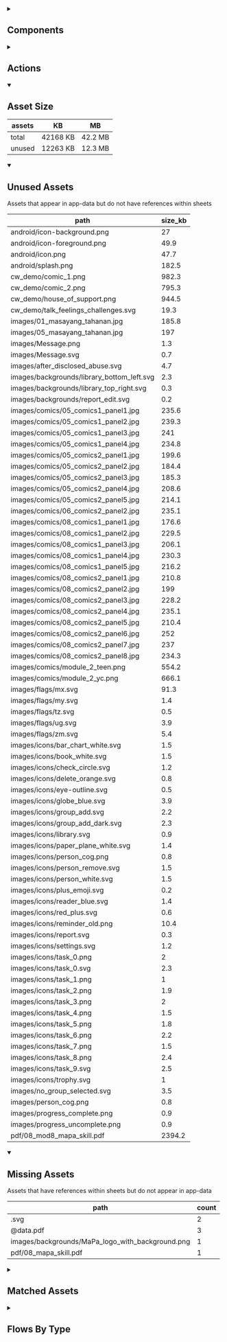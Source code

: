 <details >
<summary><h2>Components</h2></summary>

| type | count |
| --- | --- |
| accordion | 1 |
| accordion_section | 1 |
| apple_sign_in_button | 3 |
| audio | 3 |
| button | 101 |
| carousel | 2 |
| combo_box | 16 |
| data_items | 59 |
| date_time_picker | 4 |
| debug_toggle | 1 |
| display_grid | 2 |
| display_group | 141 |
| drawer | 1 |
| google_sign_in_button | 4 |
| image | 15 |
| items | 22 |
| lottie_animation | 2 |
| navigation_bar | 2 |
| pdf | 1 |
| qr_code | 1 |
| radio_button_grid | 16 |
| round_button | 47 |
| select_text | 1 |
| set_variable | 1052 |
| simple_checkbox | 2 |
| task_card | 6 |
| task_progress_bar | 2 |
| template | 353 |
| test | 1 |
| text | 282 |
| text_area | 2 |
| text_box | 43 |
| title | 45 |
| toggle_bar | 5 |
| update_action_list | 1 |
| video | 3 |
| youtube | 2 |
</details>

<details >
<summary><h2>Actions</h2></summary>

| type | count |
| --- | --- |
| add_data | 9 |
| app_update | 1 |
| auth | 4 |
| copy | 2 |
| emit: completed | 72 |
| emit: force_reload | 8 |
| emit: force_reprocess | 20 |
| emit: force_restart | 2 |
| emit: server_sync | 18 |
| emit: set_language | 1 |
| emit: uncompleted | 89 |
| feedback | 13 |
| go_to | 40 |
| nav | 1 |
| nav_stack | 8 |
| notification | 9 |
| plh_parent_group | 10 |
| pop_up | 20 |
| reset_app | 4 |
| reset_data | 3 |
| save_to_device | 4 |
| scroll | 1 |
| set_data | 32 |
| set_field | 85 |
| set_item | 10 |
| set_local | 107 |
| share | 4 |
| toast | 1 |
| user | 4 |
</details>

<details open>
<summary><h2>Asset Size</h2></summary>

| assets | KB | MB |
| --- | --- | --- |
| total | 42168 KB | 42.2 MB |
| unused | 12263 KB | 12.3 MB |
</details>

<details open>
<summary><h2>Unused Assets</h2></summary>

Assets that appear in app-data but do not have references within sheets

| path | size_kb |
| --- | --- |
| android/icon-background.png | 27 |
| android/icon-foreground.png | 49.9 |
| android/icon.png | 47.7 |
| android/splash.png | 182.5 |
| cw_demo/comic_1.png | 982.3 |
| cw_demo/comic_2.png | 795.3 |
| cw_demo/house_of_support.png | 944.5 |
| cw_demo/talk_feelings_challenges.svg | 19.3 |
| images/01_masayang_tahanan.jpg | 185.8 |
| images/05_masayang_tahanan.jpg | 197 |
| images/Message.png | 1.3 |
| images/Message.svg | 0.7 |
| images/after_disclosed_abuse.svg | 4.7 |
| images/backgrounds/library_bottom_left.svg | 2.3 |
| images/backgrounds/library_top_right.svg | 0.3 |
| images/backgrounds/report_edit.svg | 0.2 |
| images/comics/05_comics1_panel1.jpg | 235.6 |
| images/comics/05_comics1_panel2.jpg | 239.3 |
| images/comics/05_comics1_panel3.jpg | 241 |
| images/comics/05_comics1_panel4.jpg | 234.8 |
| images/comics/05_comics2_panel1.jpg | 199.6 |
| images/comics/05_comics2_panel2.jpg | 184.4 |
| images/comics/05_comics2_panel3.jpg | 185.3 |
| images/comics/05_comics2_panel4.jpg | 208.6 |
| images/comics/05_comics2_panel5.jpg | 214.1 |
| images/comics/06_comics2_panel2.jpg | 235.1 |
| images/comics/08_comics1_panel1.jpg | 176.6 |
| images/comics/08_comics1_panel2.jpg | 229.5 |
| images/comics/08_comics1_panel3.jpg | 206.1 |
| images/comics/08_comics1_panel4.jpg | 230.3 |
| images/comics/08_comics1_panel5.jpg | 216.2 |
| images/comics/08_comics2_panel1.jpg | 210.8 |
| images/comics/08_comics2_panel2.jpg | 199 |
| images/comics/08_comics2_panel3.jpg | 228.2 |
| images/comics/08_comics2_panel4.jpg | 235.1 |
| images/comics/08_comics2_panel5.jpg | 210.4 |
| images/comics/08_comics2_panel6.jpg | 252 |
| images/comics/08_comics2_panel7.jpg | 237 |
| images/comics/08_comics2_panel8.jpg | 234.3 |
| images/comics/module_2_teen.png | 554.2 |
| images/comics/module_2_yc.png | 666.1 |
| images/flags/mx.svg | 91.3 |
| images/flags/my.svg | 1.4 |
| images/flags/tz.svg | 0.5 |
| images/flags/ug.svg | 3.9 |
| images/flags/zm.svg | 5.4 |
| images/icons/bar_chart_white.svg | 1.5 |
| images/icons/book_white.svg | 1.5 |
| images/icons/check_circle.svg | 1.2 |
| images/icons/delete_orange.svg | 0.8 |
| images/icons/eye-outline.svg | 0.5 |
| images/icons/globe_blue.svg | 3.9 |
| images/icons/group_add.svg | 2.2 |
| images/icons/group_add_dark.svg | 2.3 |
| images/icons/library.svg | 0.9 |
| images/icons/paper_plane_white.svg | 1.4 |
| images/icons/person_cog.png | 0.8 |
| images/icons/person_remove.svg | 1.5 |
| images/icons/person_white.svg | 1.5 |
| images/icons/plus_emoji.svg | 0.2 |
| images/icons/reader_blue.svg | 1.4 |
| images/icons/red_plus.svg | 0.6 |
| images/icons/reminder_old.png | 10.4 |
| images/icons/report.svg | 0.3 |
| images/icons/settings.svg | 1.2 |
| images/icons/task_0.png | 2 |
| images/icons/task_0.svg | 2.3 |
| images/icons/task_1.png | 1 |
| images/icons/task_2.png | 1.9 |
| images/icons/task_3.png | 2 |
| images/icons/task_4.png | 1.5 |
| images/icons/task_5.png | 1.8 |
| images/icons/task_6.png | 2.2 |
| images/icons/task_7.png | 1.5 |
| images/icons/task_8.png | 2.4 |
| images/icons/task_9.svg | 2.5 |
| images/icons/trophy.svg | 1 |
| images/no_group_selected.svg | 3.5 |
| images/person_cog.png | 0.8 |
| images/progress_complete.png | 0.9 |
| images/progress_uncomplete.png | 0.9 |
| pdf/08_mod8_mapa_skill.pdf | 2394.2 |
</details>

<details open>
<summary><h2>Missing Assets</h2></summary>

Assets that have references within sheets but do not appear in app-data

| path | count |
| --- | --- |
| .svg | 2 |
| @data.pdf | 3 |
| images/backgrounds/MaPa_logo_with_background.png | 1 |
| pdf/08_mapa_skill.pdf | 1 |
</details>

<details >
<summary><h2>Matched Assets</h2></summary>

Assets that are used within sheets and also can be found in the synced asset data

| path | size_kb | count |
| --- | --- | --- |
| images/02_masayang_tahanan.jpg | 191.5 | 1 |
| images/03_masayang_tahanan.jpg | 195.3 | 1 |
| images/04_masayang_tahanan.jpg | 198.8 | 1 |
| images/06_masayang_tahanan.jpg | 379.5 | 1 |
| images/07_masayang_tahanan.jpg | 455.5 | 1 |
| images/08_masayang_tahanan.jpg | 455.5 | 1 |
| images/backgrounds/home_bottom_right.svg | 2.3 | 1 |
| images/backgrounds/home_top_left.svg | 2.4 | 3 |
| images/backgrounds/reports_top_right.svg | 0.9 | 1 |
| images/comics/02_comics1_panel1.png | 1324.6 | 1 |
| images/comics/02_comics1_panel2.png | 1320.2 | 1 |
| images/comics/02_comics1_panel3.png | 1377.6 | 1 |
| images/comics/02_comics1_panel4.png | 989.3 | 1 |
| images/comics/02_comics2_panel1.png | 652.8 | 1 |
| images/comics/02_comics2_panel2.png | 1120.1 | 1 |
| images/comics/02_comics2_panel3.png | 1177.2 | 1 |
| images/comics/02_comics2_panel4.png | 887.1 | 1 |
| images/comics/03_comics1_panel1.jpg | 268.8 | 1 |
| images/comics/03_comics1_panel2.jpg | 177.9 | 1 |
| images/comics/03_comics1_panel3.jpg | 236.7 | 1 |
| images/comics/03_comics1_panel4.jpg | 189.5 | 1 |
| images/comics/03_comics2_panel1.png | 984.3 | 1 |
| images/comics/03_comics2_panel2.png | 937.6 | 1 |
| images/comics/03_comics2_panel3.png | 2019.8 | 1 |
| images/comics/04_comics1_panel1.jpg | 239.4 | 1 |
| images/comics/04_comics1_panel2.jpg | 224.4 | 1 |
| images/comics/04_comics1_panel3.jpg | 241 | 1 |
| images/comics/04_comics1_panel4.jpg | 268.2 | 1 |
| images/comics/04_comics2_panel1.jpg | 272 | 1 |
| images/comics/04_comics2_panel2.jpg | 256.8 | 1 |
| images/comics/04_comics2_panel3.jpg | 268.6 | 1 |
| images/comics/04_comics2_panel4.jpg | 176.8 | 1 |
| images/comics/04_comics2_panel5.jpg | 246.1 | 1 |
| images/comics/06_comics1_panel1.jpg | 208.8 | 1 |
| images/comics/06_comics1_panel2.jpg | 238.4 | 1 |
| images/comics/06_comics1_panel3.jpg | 232.3 | 1 |
| images/comics/06_comics1_panel4.jpg | 225.3 | 1 |
| images/comics/06_comics1_panel5.jpg | 236.4 | 1 |
| images/comics/06_comics2_panel1.jpg | 253.3 | 2 |
| images/comics/06_comics2_panel3.jpg | 258.4 | 1 |
| images/comics/06_comics2_panel4.jpg | 207 | 1 |
| images/comics/06_comics2_panel5.jpg | 214.1 | 1 |
| images/comics/06_comics3_panel1.jpg | 238.4 | 1 |
| images/comics/06_comics3_panel2.jpg | 228.2 | 1 |
| images/comics/06_comics3_panel3.jpg | 229.1 | 1 |
| images/comics/06_comics3_panel4.jpg | 207.8 | 1 |
| images/comics/07_budgeting_plan.jpg | 323.7 | 1 |
| images/comics/07_budgeting_step1.jpg | 324.5 | 1 |
| images/comics/07_budgeting_step2.jpg | 366.8 | 1 |
| images/comics/07_budgeting_step3.jpg | 362.8 | 1 |
| images/comics/07_budgeting_step4.jpg | 399.8 | 1 |
| images/comics/07_lola_emergencies.jpg | 188.7 | 1 |
| images/comics/07_lola_goals.jpg | 755.7 | 1 |
| images/flags/gb.svg | 0.5 | 2 |
| images/flags/ph.svg | 1.3 | 2 |
| images/icons/add_circle.svg | 1 | 3 |
| images/icons/archive.svg | 2 | 1 |
| images/icons/arrow_back.svg | 0.5 | 1 |
| images/icons/arrow_forward.svg | 0.4 | 1 |
| images/icons/cancel.svg | 1.7 | 2 |
| images/icons/check_circle.png | 0.6 | 1 |
| images/icons/checkmark-outline.svg | 0.2 | 3 |
| images/icons/cog_white.svg | 3.6 | 1 |
| images/icons/content.svg | 6.3 | 2 |
| images/icons/copy-outline.svg | 0.4 | 2 |
| images/icons/delete.svg | 1.9 | 4 |
| images/icons/docs.svg | 0.7 | 1 |
| images/icons/download.svg | 0.7 | 2 |
| images/icons/download_white.svg | 0.7 | 1 |
| images/icons/edit.svg | 0.9 | 3 |
| images/icons/eye.svg | 1.6 | 2 |
| images/icons/feather.svg | 3.2 | 1 |
| images/icons/help.svg | 2.6 | 1 |
| images/icons/home_white.svg | 1.7 | 1 |
| images/icons/house_white.svg | 0.4 | 1 |
| images/icons/incomplete.svg | 0.8 | 1 |
| images/icons/key.svg | 4.6 | 2 |
| images/icons/library.png | 1.5 | 1 |
| images/icons/library_white.svg | 2.8 | 1 |
| images/icons/magnify_glass.svg | 2 | 1 |
| images/icons/pencil_white.svg | 2 | 1 |
| images/icons/people_network.svg | 5.9 | 1 |
| images/icons/person_cog.svg | 3.2 | 2 |
| images/icons/profile_card.svg | 6.2 | 1 |
| images/icons/reminder.png | 13.6 | 14 |
| images/icons/report.png | 1.1 | 1 |
| images/icons/sessions.png | 1.3 | 1 |
| images/icons/settings.png | 1.1 | 1 |
| images/icons/share.svg | 4.2 | 4 |
| images/icons/task_1.svg | 1 | 1 |
| images/icons/task_2.svg | 1.7 | 1 |
| images/icons/task_3.svg | 2.5 | 1 |
| images/icons/task_4.svg | 1 | 1 |
| images/icons/task_5.svg | 2 | 1 |
| images/icons/task_6.svg | 2.4 | 1 |
| images/icons/task_7.svg | 1 | 1 |
| images/icons/task_8.svg | 2.8 | 1 |
| images/icons/unarchive.svg | 1.1 | 1 |
| images/icons/visibility.svg | 1.9 | 1 |
| images/icons/world.svg | 5.8 | 1 |
| images/icons_1.png | 267.7 | 1 |
| images/icons_2.png | 210 | 1 |
| images/icons_3.png | 205.9 | 1 |
| images/icons_4.png | 182.7 | 1 |
| images/logos/ADMU.jpg | 246.9 | 1 |
| images/logos/GPI.jpg | 200.1 | 1 |
| images/logos/IDEMS.png | 84.6 | 1 |
| images/logos/MaPa_logo.png | 157.3 | 1 |
| images/logos/PLH.png | 26.6 | 1 |
| images/logos/UNICEF.jpg | 57.9 | 1 |
| images/logos/app_logo.png | 70.6 | 3 |
| lottie/checkmark_blue.json | 17 | 4 |
| pdf/01_mod1_intro.pdf | 650.7 | 1 |
| pdf/01_mod1_layunin.pdf | 478.3 | 1 |
| pdf/01_mod1_mapa_skill.pdf | 6899 | 1 |
| pdf/01_mod1_pabaong_gawain.pdf | 92.5 | 1 |
| pdf/01_mod1_pagtatapos.pdf | 68.5 | 1 |
| pdf/01_mod1_panimulang_gawain.pdf | 435.6 | 1 |
| pdf/01_mod1_session_structure.pdf | 123.5 | 1 |
| pdf/02_mod2_intro.pdf | 506.5 | 1 |
| pdf/02_mod2_talakayan_ng_pabaong_gawain.pdf | 62.2 | 1 |
| pdf/03_mod3_intro.pdf | 377.9 | 1 |
| pdf/03_mod3_talakayan_ng_pabaong_gawain.pdf | 64.7 | 1 |
| pdf/04_mod4_intro.pdf | 495.3 | 1 |
| pdf/04_mod4_talakayan_ng_pabaong_gawain.pdf | 67.8 | 1 |
| pdf/05_mod5_intro.pdf | 275.9 | 1 |
| pdf/05_mod5_mapa_skill.pdf | 1827.5 | 1 |
| pdf/05_mod5_pabaong_gawain.pdf | 63.6 | 1 |
| pdf/05_mod5_pagtatapos.pdf | 65.7 | 1 |
| pdf/05_mod5_panimulang_gawain.pdf | 77.7 | 1 |
| pdf/05_mod5_session_structure.pdf | 80.5 | 1 |
| pdf/05_mod5_talakayan_ng_pabaong_gawain.pdf | 286.4 | 1 |
| pdf/06_mod6_intro.pdf | 657.2 | 1 |
| pdf/06_mod6_talakayan_ng_pabaong_gawain.pdf | 117.4 | 1 |
| pdf/07_mod7_intro.pdf | 756.6 | 1 |
| pdf/07_mod7_talakayan_ng_pabaong_gawain.pdf | 114.4 | 1 |
| pdf/08_mod8_intro.pdf | 708.2 | 1 |
| pdf/08_mod8_pabaong_gawain.pdf | 288.7 | 1 |
| pdf/08_mod8_pagdiriwang.pdf | 413.2 | 1 |
| pdf/08_mod8_pagtatapos.pdf | 684.7 | 1 |
| pdf/08_mod8_panimulang_gawain.pdf | 75.9 | 1 |
| pdf/08_mod8_session_structure.pdf | 80.3 | 1 |
</details>

<details >
<summary><h2>Flows By Type</h2></summary>

| type | subtype | total |
| --- | --- | --- |
| data_list |  | 34 |
| data_list | app_config_language_list | 1 |
| data_list | generated | 4 |
| data_list | legal_terms | 2 |
| data_list | lifecycle_actions | 1 |
| data_pipe |  | 2 |
| generator |  | 8 |
| global |  | 13 |
| global | legal_terms | 1 |
| template |  | 82 |
| template | generated | 309 |
| template | legal_terms | 4 |
</details>